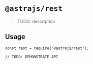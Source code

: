 # `@astrajs/rest`

> TODO: description

## Usage

```
const rest = require('@astrajs/rest');

// TODO: DEMONSTRATE API
```
